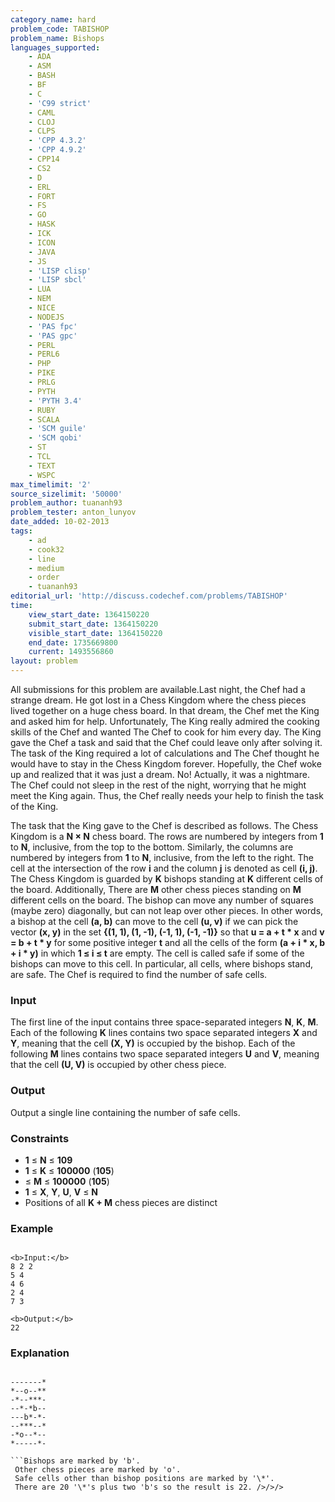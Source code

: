 ```yaml
---
category_name: hard
problem_code: TABISHOP
problem_name: Bishops
languages_supported:
    - ADA
    - ASM
    - BASH
    - BF
    - C
    - 'C99 strict'
    - CAML
    - CLOJ
    - CLPS
    - 'CPP 4.3.2'
    - 'CPP 4.9.2'
    - CPP14
    - CS2
    - D
    - ERL
    - FORT
    - FS
    - GO
    - HASK
    - ICK
    - ICON
    - JAVA
    - JS
    - 'LISP clisp'
    - 'LISP sbcl'
    - LUA
    - NEM
    - NICE
    - NODEJS
    - 'PAS fpc'
    - 'PAS gpc'
    - PERL
    - PERL6
    - PHP
    - PIKE
    - PRLG
    - PYTH
    - 'PYTH 3.4'
    - RUBY
    - SCALA
    - 'SCM guile'
    - 'SCM qobi'
    - ST
    - TCL
    - TEXT
    - WSPC
max_timelimit: '2'
source_sizelimit: '50000'
problem_author: tuananh93
problem_tester: anton_lunyov
date_added: 10-02-2013
tags:
    - ad
    - cook32
    - line
    - medium
    - order
    - tuananh93
editorial_url: 'http://discuss.codechef.com/problems/TABISHOP'
time:
    view_start_date: 1364150220
    submit_start_date: 1364150220
    visible_start_date: 1364150220
    end_date: 1735669800
    current: 1493556860
layout: problem
---
```

All submissions for this problem are available.Last night, the Chef had a strange dream. He got lost in a Chess Kingdom where the chess pieces lived together on a huge chess board. In that dream, the Chef met the King and asked him for help. Unfortunately, The King really admired the cooking skills of the Chef and wanted The Chef to cook for him every day. The King gave the Chef a task and said that the Chef could leave only after solving it. The task of the King required a lot of calculations and The Chef thought he would have to stay in the Chess Kingdom forever. Hopefully, the Chef woke up and realized that it was just a dream. No! Actually, it was a nightmare. The Chef could not sleep in the rest of the night, worrying that he might meet the King again. Thus, the Chef really needs your help to finish the task of the King.

The task that the King gave to the Chef is described as follows. The Chess Kingdom is a **N × N** chess board. The rows are numbered by integers from **1** to **N**, inclusive, from the top to the bottom. Similarly, the columns are numbered by integers from **1** to **N**, inclusive, from the left to the right. The cell at the intersection of the row **i** and the column **j** is denoted as cell **(i, j)**. The Chess Kingdom is guarded by **K** bishops standing at **K** different cells of the board. Additionally, There are **M** other chess pieces standing on **M** different cells on the board. The bishop can move any number of squares (maybe zero) diagonally, but can not leap over other pieces. In other words, a bishop at the cell **(a, b)** can move to the cell **(u, v)** if we can pick the vector **(x, y)** in the set **{(1, 1), (1, -1), (-1, 1), (-1, -1)}** so that **u = a + t \* x** and **v = b + t \* y** for some positive integer **t** and all the cells of the form **(a + i \* x, b + i \* y)** in which **1 ≤ i ≤ t** are empty. The cell is called safe if some of the bishops can move to this cell. In particular, all cells, where bishops stand, are safe. The Chef is required to find the number of safe cells.

### Input

The first line of the input contains three space-separated integers **N**, **K**, **M**. Each of the following **K** lines contains two space separated integers **X** and **Y**, meaning that the cell **(X, Y)** is occupied by the bishop. Each of the following **M** lines contains two space separated integers **U** and **V**, meaning that the cell **(U, V)** is occupied by other chess piece.

### Output

Output a single line containing the number of safe cells.

### Constraints

- **1** ≤ **N** ≤ **109**
- **1** ≤ **K** ≤ **100000** (**105**)
- ≤ **M** ≤ **100000** (**105**)
- **1** ≤ **X**, **Y**, **U**, **V** ≤ **N**
- Positions of all **K + M** chess pieces are distinct

### Example

```

<b>Input:</b>
8 2 2
5 4
4 6
2 4
7 3

<b>Output:</b>
22

```
### Explanation

```

-------*
*--o--**
-*--***-
--*-*b--
---b*-*-
--***--*
-*o--*--
*-----*-

```Bishops are marked by 'b'.
 Other chess pieces are marked by 'o'.
 Safe cells other than bishop positions are marked by '\*'.
 There are 20 '\*'s plus two 'b's so the result is 22. />/>/>